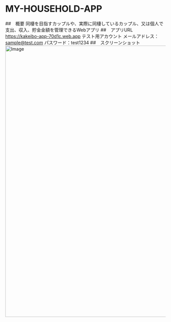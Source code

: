 # MY-HOUSEHOLD-APP
##　概要
同棲を目指すカップルや、実際に同棲しているカップル、又は個人で支出、収入、貯金金額を管理できるWebアプリ
##　アプリURL
https://kakeibo-app-70d1c.web.app
テスト用アカウント
メールアドレス：sample@test.com
パスワード：test1234
##　スクリーンショット
<img width="1694" height="855" alt="Image" src="https://github.com/user-attachments/assets/a4e8f6c5-7380-4b90-816b-99626a74ebba" />

